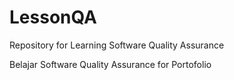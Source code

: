 # LessonQA
Repository for Learning Software Quality Assurance

Belajar Software Quality Assurance for Portofolio